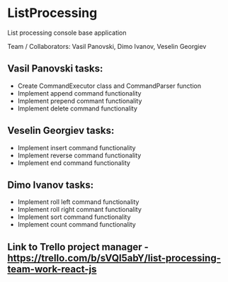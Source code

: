 # ListProcessing
List processing console base application

Team / Collaborators: Vasil Panovski, Dimo Ivanov, Veselin Georgiev

Vasil Panovski tasks:
---------------------

- Create CommandExecutor class and CommandParser function
- Implement append command functionality
- Implement prepend commant functionality
- Implement delete command functionality

Veselin Georgiev tasks:
---------------------

- Implement insert command functionality
- Implement reverse command functionality
- Implement end command functionality

Dimo Ivanov tasks:
---------------------

- Implement roll left command functionality
- Implement roll right commant functionality
- Implement sort command functionality
- Implement count command functionality


## Link to Trello project manager - https://trello.com/b/sVQl5abY/list-processing-team-work-react-js

